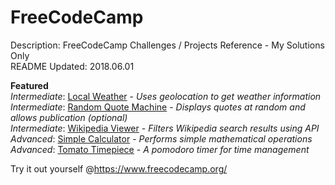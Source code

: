 # FreeCodeCamp
Description:     FreeCodeCamp Challenges / Projects Reference - My Solutions Only<br />
README Updated:  2018.06.01<br />

**Featured**<br />
*Intermediate*: [Local Weather](https://codepen.io/yuelchen/full/KobVGO/) - *Uses geolocation to get weather information*<br />
*Intermediate*: [Random Quote Machine](https://codepen.io/yuelchen/full/Ovrywm/) - *Displays quotes at random and allows publication (optional)*<br />
*Intermediate*: [Wikipedia Viewer](https://codepen.io/yuelchen/full/XEwNJG/) - *Filters Wikipedia search results using API*<br />
*Advanced*: [Simple Calculator](https://codepen.io/yuelchen/full/PaYxBg/) - *Performs simple mathematical operations*<br />
*Advanced*: [Tomato Timepiece](https://codepen.io/yuelchen/full/VdYqKd/) - *A pomodoro timer for time management*<br />

Try it out yourself @https://www.freecodecamp.org/
